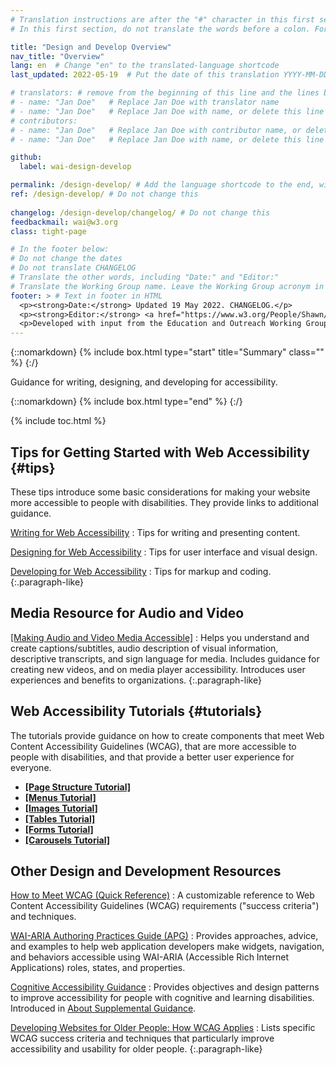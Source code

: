 ```yaml
---
# Translation instructions are after the "#" character in this first section. They are comments that do not show up in the web page. You do not need to translate the instructions after "#".
# In this first section, do not translate the words before a colon. For example, do not translate "title:". Do translate the text after "title:".

title: "Design and Develop Overview"
nav_title: "Overview"
lang: en  # Change "en" to the translated-language shortcode
last_updated: 2022-05-19  # Put the date of this translation YYYY-MM-DD (with month in the middle)

# translators: # remove from the beginning of this line and the lines below: "# " (the hash sign and the space)
# - name: "Jan Doe"   # Replace Jan Doe with translator name
# - name: "Jan Doe"   # Replace Jan Doe with name, or delete this line if not multiple translators
# contributors:
# - name: "Jan Doe"   # Replace Jan Doe with contributor name, or delete this line if none
# - name: "Jan Doe"   # Replace Jan Doe with name, or delete this line if not multiple contributors

github:
  label: wai-design-develop

permalink: /design-develop/ # Add the language shortcode to the end, with no slash at the end. For example /path/to/file/fr
ref: /design-develop/ # Do not change this
  
changelog: /design-develop/changelog/ # Do not change this
feedbackmail: wai@w3.org
class: tight-page

# In the footer below:
# Do not change the dates
# Do not translate CHANGELOG
# Translate the other words, including "Date:" and "Editor:"
# Translate the Working Group name. Leave the Working Group acronym in English.
footer: > # Text in footer in HTML
  <p><strong>Date:</strong> Updated 19 May 2022. CHANGELOG.</p>
  <p><strong>Editor:</strong> <a href="https://www.w3.org/People/Shawn/">Shawn Lawton Henry</a>.</p>
  <p>Developed with input from the Education and Outreach Working Group (<a href="http://www.w3.org/WAI/EO/">EOWG</a>).</p>
---
```


{::nomarkdown}
{% include box.html type="start" title="Summary" class="" %}
{:/}

Guidance for writing, designing, and developing for accessibility.

{::nomarkdown}
{% include box.html type="end" %}
{:/}

{% include toc.html %}

## Tips for Getting Started with Web Accessibility {#tips}

These tips introduce some basic considerations for making your website more accessible to people with disabilities. They provide links to additional guidance.

[Writing for Web Accessibility](/tips/writing/) 
: Tips for writing and presenting content.

[Designing for Web Accessibility](/tips/designing/) 
: Tips for user interface and visual design.

[Developing for Web Accessibility](/tips/developing/) 
: Tips for markup and coding.
{:.paragraph-like}

## Media Resource for Audio and Video

[[Making Audio and Video Media Accessible]](/media/av/)
: Helps you understand and create captions/subtitles, audio description of visual information, descriptive transcripts, and sign language for media. Includes guidance for creating new videos, and on media player accessibility. Introduces user experiences and benefits to organizations.
{:.paragraph-like}

## Web Accessibility Tutorials {#tutorials}

The tutorials provide guidance on how to create components that meet Web Content Accessibility Guidelines (WCAG), that are more accessible to people with disabilities, and that provide a better user experience for everyone.

* **[[Page Structure Tutorial]](/tutorials/page-structure/)**
* **[[Menus Tutorial]](/tutorials/menus/)**
* **[[Images Tutorial]](/tutorials/images/)**
* **[[Tables Tutorial]](/tutorials/tables/)**
* **[[Forms Tutorial]](/tutorials/forms/)**
* **[[Carousels Tutorial]](/tutorials/carousels/)**

## Other Design and Development Resources

[How to Meet WCAG (Quick Reference)](https://www.w3.org/WAI/WCAG22/quickref/)
: A customizable reference to Web Content Accessibility Guidelines (WCAG) requirements ("success criteria") and techniques.

[WAI-ARIA Authoring Practices Guide (APG)](/ARIA/apg/)
: Provides approaches, advice, and examples to help web application developers make widgets, navigation, and behaviors accessible using WAI-ARIA (Accessible Rich Internet Applications) roles, states, and properties.

[Cognitive Accessibility Guidance](/WCAG2/supplemental/#cognitiveaccessibilityguidance)
: Provides objectives and design patterns to improve accessibility for people with cognitive and learning disabilities. Introduced in [About Supplemental Guidance](/WCAG2/supplemental/about/).

[Developing Websites for Older People: How WCAG Applies](/older-users/developing/)
: Lists specific WCAG success criteria and techniques that particularly improve accessibility and usability for older people.
{:.paragraph-like}
